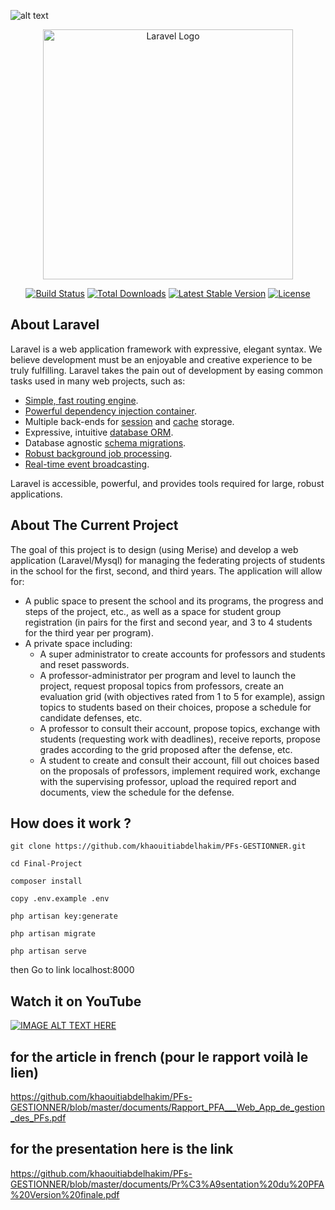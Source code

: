 ![alt text](https://github.com/khaouitiabdelhakim/PFs-GESTIONNER/blob/master/screenshots/pfs%20gestionner.png)


<p align="center"><a href="https://laravel.com" target="_blank"><img src="https://raw.githubusercontent.com/laravel/art/master/logo-lockup/5%20SVG/2%20CMYK/1%20Full%20Color/laravel-logolockup-cmyk-red.svg" width="400" alt="Laravel Logo"></a></p>

<p align="center">
<a href="https://github.com/laravel/framework/actions"><img src="https://github.com/laravel/framework/workflows/tests/badge.svg" alt="Build Status"></a>
<a href="https://packagist.org/packages/laravel/framework"><img src="https://img.shields.io/packagist/dt/laravel/framework" alt="Total Downloads"></a>
<a href="https://packagist.org/packages/laravel/framework"><img src="https://img.shields.io/packagist/v/laravel/framework" alt="Latest Stable Version"></a>
<a href="https://packagist.org/packages/laravel/framework"><img src="https://img.shields.io/packagist/l/laravel/framework" alt="License"></a>
</p>

## About Laravel

Laravel is a web application framework with expressive, elegant syntax. We believe development must be an enjoyable and creative experience to be truly fulfilling. Laravel takes the pain out of development by easing common tasks used in many web projects, such as:

- [Simple, fast routing engine](https://laravel.com/docs/routing).
- [Powerful dependency injection container](https://laravel.com/docs/container).
- Multiple back-ends for [session](https://laravel.com/docs/session) and [cache](https://laravel.com/docs/cache) storage.
- Expressive, intuitive [database ORM](https://laravel.com/docs/eloquent).
- Database agnostic [schema migrations](https://laravel.com/docs/migrations).
- [Robust background job processing](https://laravel.com/docs/queues).
- [Real-time event broadcasting](https://laravel.com/docs/broadcasting).

Laravel is accessible, powerful, and provides tools required for large, robust applications.

## About The Current Project

The goal of this project is to design (using Merise) and develop a web application (Laravel/Mysql) for managing the federating projects of students in the school for the first, second, and third years. The application will allow for:
- A public space to present the school and its programs, the progress and steps of the project, etc., as well as a space for student group registration (in pairs for the first and second year, and 3 to 4 students for the third year per program).
- A private space including:
  * A super administrator to create accounts for professors and students and reset passwords.
  * A professor-administrator per program and level to launch the project, request proposal topics from professors, create an evaluation grid (with objectives rated from 1 to 5 for example), assign topics to students based on their choices, propose a schedule for candidate defenses, etc.
  * A professor to consult their account, propose topics, exchange with students (requesting work with deadlines), receive reports, propose grades according to the grid proposed after the defense, etc.
  * A student to create and consult their account, fill out choices based on the proposals of professors, implement required work, exchange with the supervising professor, upload the required report and documents, view the schedule for the defense.


## How does it work ?

```
git clone https://github.com/khaouitiabdelhakim/PFs-GESTIONNER.git

cd Final-Project

composer install

copy .env.example .env

php artisan key:generate

php artisan migrate
 
php artisan serve

```

then Go to link localhost:8000


## Watch it on YouTube
[![IMAGE ALT TEXT HERE](https://img.youtube.com/vi/6NV4Cbw5DCI/0.jpg)](https://www.youtube.com/watch?v=6NV4Cbw5DCI)

## for the article in french (pour le rapport voilà le lien)
https://github.com/khaouitiabdelhakim/PFs-GESTIONNER/blob/master/documents/Rapport_PFA___Web_App_de_gestion_des_PFs.pdf

## for the presentation here is the link
https://github.com/khaouitiabdelhakim/PFs-GESTIONNER/blob/master/documents/Pr%C3%A9sentation%20du%20PFA%20Version%20finale.pdf
